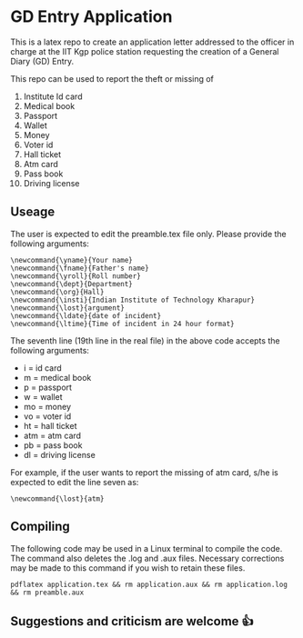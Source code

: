 # GD Entry Application

This is a latex repo to create an application letter addressed to the officer in charge at the IIT Kgp police station requesting the creation of a General Diary (GD) Entry.

This repo can be used to report the theft or missing of 

1. Institute Id card
2. Medical book
3. Passport
4. Wallet
5. Money
6. Voter id
7. Hall ticket
8. Atm card
9. Pass book
10. Driving license

## Useage

The user is expected to edit the preamble.tex file only. Please provide the following arguments:

``` 
\newcommand{\yname}{Your name}
\newcommand{\fname}{Father's name}
\newcommand{\yroll}{Roll number}
\newcommand{\dept}{Department}
\newcommand{\org}{Hall}
\newcommand{\insti}{Indian Institute of Technology Kharapur}
\newcommand{\lost}{argument}
\newcommand{\ldate}{date of incident}
\newcommand{\ltime}{Time of incident in 24 hour format}
```
The seventh line (19th line in the real file) in the above code accepts the following arguments:
* i = id card
* m = medical book
* p = passport
* w = wallet
* mo = money
* vo = voter id
* ht = hall ticket
* atm = atm card
* pb = pass book
* dl = driving license

For example, if the user wants to report the missing of atm card, s/he is expected to edit the line seven as:
```
\newcommand{\lost}{atm}
```
## Compiling 

The following code may be used in a Linux terminal to compile the code. The command also deletes the .log and .aux files. Necessary corrections may be made to this command if you wish to retain these files.

```
pdflatex application.tex && rm application.aux && rm application.log && rm preamble.aux
```

## Suggestions and criticism are welcome :+1:
